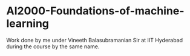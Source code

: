 # AI2000-Foundations-of-machine-learning
Work done by me under Vineeth Balasubramanian Sir at IIT Hyderabad during the course by the  same name.
